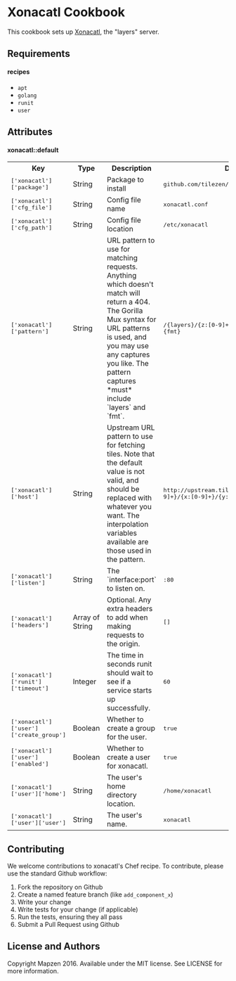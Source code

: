 Xonacatl Cookbook
=================

This cookbook sets up [Xonacatl](https://github.com/tilezen/xonacatl), the "layers" server.

Requirements
------------

#### recipes
- `apt`
- `golang`
- `runit`
- `user`

Attributes
----------

#### xonacatl::default
<table>
  <tr>
    <th>Key</th>
    <th>Type</th>
    <th>Description</th>
    <th>Default</th>
  </tr>
  <tr>
    <td><tt>['xonacatl']['package']</tt></td>
    <td>String</td>
    <td>Package to install</td>
    <td><tt>github.com/tilezen/xonacatl/xonacatl_server</tt></td>
  </tr>
  <tr>
    <td><tt>['xonacatl']['cfg_file']</tt></td>
    <td>String</td>
    <td>Config file name</td>
    <td><tt>xonacatl.conf</tt></td>
  </tr>
  <tr>
    <td><tt>['xonacatl']['cfg_path']</tt></td>
    <td>String</td>
    <td>Config file location</td>
    <td><tt>/etc/xonacatl</tt></td>
  </tr>
  <tr>
    <td><tt>['xonacatl']['pattern']</tt></td>
    <td>String</td>
    <td>URL pattern to use for matching requests. Anything which doesn't match will return a 404. The Gorilla Mux syntax for URL patterns is used, and you may use any captures you like. The pattern captures *must* include `layers` and `fmt`.</td>
    <td><tt>/{layers}/{z:[0-9]+}/{x:[0-9]+}/{y:[0-9]+}.{fmt}</tt></td>
  </tr>
  <tr>
    <td><tt>['xonacatl']['host']</tt></td>
    <td>String</td>
    <td>Upstream URL pattern to use for fetching tiles. Note that the default value is not valid, and should be replaced with whatever you want. The interpolation variables available are those used in the pattern.</td>
    <td><tt>http://upstream.tile.server/{layers}/{z:[0-9]+}/{x:[0-9]+}/{y:[0-9]+}.{fmt}</tt></td>
  </tr>
  <tr>
    <td><tt>['xonacatl']['listen']</tt></td>
    <td>String</td>
    <td>The `interface:port` to listen on.</td>
    <td><tt>:80</tt></td>
  </tr>
  <tr>
    <td><tt>['xonacatl']['headers']</tt></td>
    <td>Array of String</td>
    <td>Optional. Any extra headers to add when making requests to the origin.</td>
    <td><tt>[]</tt></td>
  </tr>
  <tr>
    <td><tt>['xonacatl']['runit']['timeout']</tt></td>
    <td>Integer</td>
    <td>The time in seconds runit should wait to see if a service starts up successfully.</td>
    <td><tt>60</tt></td>
  </tr>
  <tr>
    <td><tt>['xonacatl']['user']['create_group']</tt></td>
    <td>Boolean</td>
    <td>Whether to create a group for the user.</td>
    <td><tt>true</tt></td>
  </tr>
  <tr>
    <td><tt>['xonacatl']['user']['enabled']</tt></td>
    <td>Boolean</td>
    <td>Whether to create a user for xonacatl.</td>
    <td><tt>true</tt></td>
  </tr>
  <tr>
    <td><tt>['xonacatl']['user']['home']</tt></td>
    <td>String</td>
    <td>The user's home directory location.</td>
    <td><tt>/home/xonacatl</tt></td>
  </tr>
  <tr>
    <td><tt>['xonacatl']['user']['user']</tt></td>
    <td>String</td>
    <td>The user's name.</td>
    <td><tt>xonacatl</tt></td>
  </tr>
</table>

Contributing
------------

We welcome contributions to xonacatl's Chef recipe. To contribute, please use the standard Github workflow:

1. Fork the repository on Github
2. Create a named feature branch (like `add_component_x`)
3. Write your change
4. Write tests for your change (if applicable)
5. Run the tests, ensuring they all pass
6. Submit a Pull Request using Github

License and Authors
-------------------

Copyright Mapzen 2016. Available under the MIT license. See LICENSE for more information.
